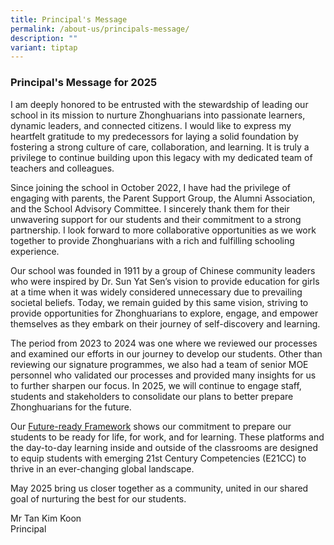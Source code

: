 ```yaml
---
title: Principal's Message
permalink: /about-us/principals-message/
description: ""
variant: tiptap
---
```

<h3><strong>Principal's Message for 2025</strong></h3>
<p>I am deeply honored to be entrusted with the stewardship of leading our
school in its mission to nurture Zhonghuarians into passionate learners,
dynamic leaders, and connected citizens. I would like to express my heartfelt
gratitude to my predecessors for laying a solid foundation by fostering
a strong culture of care, collaboration, and learning. It is truly a privilege
to continue building upon this legacy with my dedicated team of teachers
and colleagues.</p>
<p>Since joining the school in October 2022, I have had the privilege of
engaging with parents, the Parent Support Group, the Alumni Association,
and the School Advisory Committee. I sincerely thank them for their unwavering
support for our students and their commitment to a strong partnership.
I look forward to more collaborative opportunities as we work together
to provide Zhonghuarians with a rich and fulfilling schooling experience.</p>
<p>Our school was founded in 1911 by a group of Chinese community leaders
who were inspired by Dr. Sun Yat Sen’s vision to provide education for
girls at a time when it was widely considered unnecessary due to prevailing
societal beliefs. Today, we remain guided by this same vision, striving
to provide opportunities for Zhonghuarians to explore, engage, and empower
themselves as they embark on their journey of self-discovery and learning.</p>
<p>The period from 2023 to 2024 was one where we reviewed our processes and
examined our efforts in our journey to develop our students. Other than
reviewing our signature programmes, we also had a team of senior MOE personnel
who validated our processes and provided many insights for us to further
sharpen our focus. In 2025, we will continue to engage staff, students
and stakeholders to consolidate our plans to better prepare Zhonghuarians
for the future.</p>
<p>Our <a href="https://www.zhonghuasec.moe.edu.sg/programmes/zhonghua-signature-programmes/" rel="noopener noreferrer nofollow" target="_blank">Future-ready Framework</a> shows
our commitment to prepare our students to be ready for life, for work,
and for learning. These platforms and the day-to-day learning inside and
outside of the classrooms are designed to equip students with emerging
21st Century Competencies (E21CC) to thrive in an ever-changing global
landscape.</p>
<p>May 2025 bring us closer together as a community, united in our shared
goal of nurturing the best for our students.</p>
<p>Mr Tan Kim Koon
<br>Principal</p>
<p></p>
<p></p>